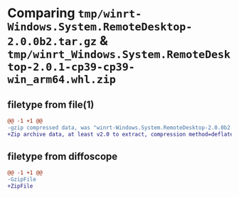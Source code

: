 # Comparing `tmp/winrt-Windows.System.RemoteDesktop-2.0.0b2.tar.gz` & `tmp/winrt_Windows.System.RemoteDesktop-2.0.1-cp39-cp39-win_arm64.whl.zip`

## filetype from file(1)

```diff
@@ -1 +1 @@
-gzip compressed data, was "winrt-Windows.System.RemoteDesktop-2.0.0b2.tar", last modified: Sat Dec  2 18:26:08 2023, max compression
+Zip archive data, at least v2.0 to extract, compression method=deflate
```

## filetype from diffoscope

```diff
@@ -1 +1 @@
-GzipFile
+ZipFile
```

